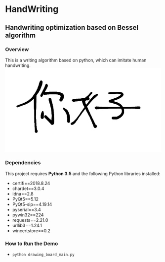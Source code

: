 # HandWriting
Handwriting optimization based on Bessel algorithm
---
[//]: # (Image References)

[image1]: ./example/demo.png "demo_show"


### Overview
This is a writing algorithm based on python, which can imitate human handwriting.
![alt text][image1]
### Dependencies
This project requires **Python 3.5** and the following Python libraries installed:

- certifi==2018.8.24
- chardet==3.0.4
- idna==2.8
- PyQt5==5.12
- PyQt5-sip==4.19.14
- pyserial==3.4
- pywin32==224
- requests==2.21.0
- urllib3==1.24.1
- wincertstore==0.2

### How to Run the Demo
- `python drawing_board_main.py`
